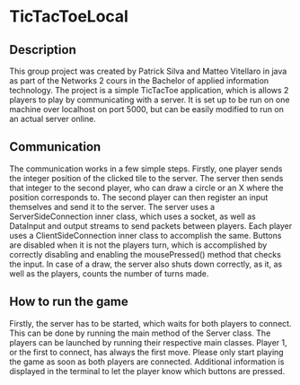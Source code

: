 # TicTacToeLocal
## Description
This group project was created by Patrick Silva and Matteo Vitellaro in java as part of the Networks 2 cours in the Bachelor of applied information technology.
The project is a simple TicTacToe application, which is allows 2 players to play by communicating with a server.
It is set up to be run on one machine over localhost on port 5000, but can be easily modified to run on an actual server online.

## Communication
The communication works in a few simple steps.
Firstly, one player sends the integer position of the clicked tile to the server.
The server then sends that integer to the second player, who can draw a circle or an X where the position corresponds to.
The second player can then register an input themselves and send it to the server.
The server uses a ServerSideConnection inner class, which uses a socket, as well as DataInput and output streams to send packets between players.
Each player uses a ClientSideConnection inner class to accomplish the same.
Buttons are disabled when it is not the players turn, which is accomplished by correctly disabling and enabling the mousePressed() method that checks the input.
In case of a draw, the server also shuts down correctly, as it, as well as the players, counts the number of turns made.

## How to run the game
Firstly, the server has to be started, which waits for both players to connect. This can be done by running the main method of the Server class.
The players can be launched by running their respective main classes. Player 1, or the first to connect, has always the first move. 
Please only start playing the game as soon as both players are connected. Additional information is displayed in the terminal to let the player know which buttons are pressed.
